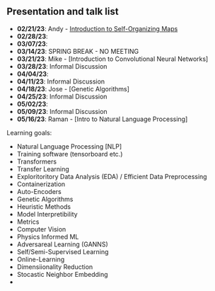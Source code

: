 ## Presentation and talk list
- **02/21/23**: Andy - [Introduction to Self-Organizing Maps](https://github.com/UNH-Machine-Learning-in-Space-Physics/newb_som)
- **02/28/23**:
- **03/07/23**:
- **03/14/23**: SPRING BREAK - NO MEETING
- **03/21/23**: Mike - [Introduction to Convolutional Neural Networks]
- **03/28/23**: Informal Discussion
- **04/04/23**: 
- **04/11/23**: Informal Discussion
- **04/18/23**: Jose - [Genetic Algorithms]
- **04/25/23**: Informal Discussion
- **05/02/23**: 
- **05/09/23**: Informal Discussion
- **05/16/23**: Raman - [Intro to Natural Language Processing]


Learning goals:
- Natural Language Processing [NLP]
- Training software (tensorboard etc.)
- Transformers
- Transfer Learning
- Exploritoritory Data Analysis (EDA) / Efficient Data Preprocessing
- Containerization 
- Auto-Encoders
- Genetic Algorithms
- Heuristic Methods
- Model Interpretibility
- Metrics
- Computer Vision
- Physics Informed ML
- Adversareal Learning (GANNS)
- Self/Semi-Supervised Learning
- Online-Learning
- Dimensiionality Reduction
- Stocastic Neighbor Embedding
- 
